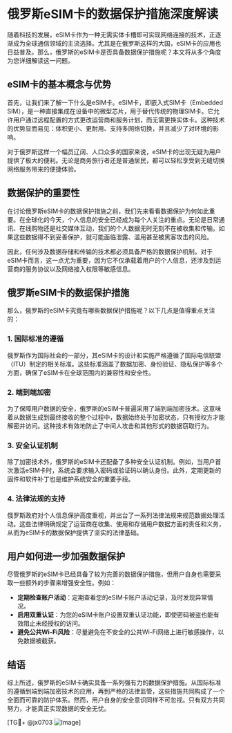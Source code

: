 # 俄罗斯eSIM卡的数据保护措施深度解读

随着科技的发展，eSIM卡作为一种无需实体卡槽即可实现网络连接的技术，正逐渐成为全球通信领域的主流选择。尤其是在俄罗斯这样的大国，eSIM卡的应用也日益普及。那么，俄罗斯的eSIM卡是否具备数据保护措施呢？本文将从多个角度为您详细解读这一问题。

## eSIM卡的基本概念与优势

首先，让我们来了解一下什么是eSIM卡。eSIM卡，即嵌入式SIM卡（Embedded SIM），是一种直接集成在设备中的微型芯片，用于替代传统的物理SIM卡。它允许用户通过远程配置的方式更改运营商和服务计划，而无需更换实体卡。这种技术的优势显而易见：体积更小、更耐用、支持多网络切换，并且减少了对环境的影响。

对于俄罗斯这样一个幅员辽阔、人口众多的国家来说，eSIM卡的出现无疑为用户提供了极大的便利。无论是商务旅行者还是普通居民，都可以轻松享受到无缝切换网络服务带来的便捷体验。

## 数据保护的重要性

在讨论俄罗斯eSIM卡的数据保护措施之前，我们先来看看数据保护为何如此重要。在全球化的今天，个人信息的安全已经成为每个人关注的重点。无论是日常通讯、在线购物还是社交媒体互动，我们的个人数据无时无刻不在被收集和传输。如果这些数据得不到妥善保护，就可能面临泄露、滥用甚至被黑客攻击的风险。

因此，任何涉及数据存储和传输的技术都必须具备严格的数据保护机制。对于eSIM卡而言，这一点尤为重要，因为它不仅承载着用户的个人信息，还涉及到运营商的服务协议以及网络接入权限等敏感信息。

## 俄罗斯eSIM卡的数据保护措施

那么，俄罗斯的eSIM卡究竟有哪些数据保护措施呢？以下几点是值得重点关注的：

### 1. 国际标准的遵循

俄罗斯作为国际社会的一部分，其eSIM卡的设计和实施严格遵循了国际电信联盟（ITU）制定的相关标准。这些标准涵盖了数据加密、身份验证、隐私保护等多个方面，确保了eSIM卡在全球范围内的兼容性和安全性。

### 2. 端到端加密

为了保障用户数据的安全，俄罗斯的eSIM卡普遍采用了端到端加密技术。这意味着从数据生成到最终接收的整个过程中，数据始终处于加密状态，只有授权方才能解密并访问。这种技术有效地防止了中间人攻击和其他形式的数据窃取行为。

### 3. 安全认证机制

除了加密技术外，俄罗斯的eSIM卡还配备了多种安全认证机制。例如，当用户首次激活eSIM卡时，系统会要求输入密码或验证码以确认身份。此外，定期更新的固件和软件补丁也是维护系统安全的重要手段。

### 4. 法律法规的支持

俄罗斯政府对个人信息保护高度重视，并出台了一系列法律法规来规范数据处理活动。这些法律明确规定了运营商在收集、使用和存储用户数据方面的责任和义务，从而为eSIM卡的数据保护提供了坚实的法律基础。

## 用户如何进一步加强数据保护

尽管俄罗斯的eSIM卡已经具备了较为完善的数据保护措施，但用户自身也需要采取一些额外的步骤来增强安全性。例如：

- **定期检查账户活动**：定期查看您的eSIM卡账户活动记录，及时发现异常情况。
- **启用双重认证**：为您的eSIM卡账户设置双重认证功能，即使密码被盗也能有效阻止未经授权的访问。
- **避免公共Wi-Fi风险**：尽量避免在不安全的公共Wi-Fi网络上进行敏感操作，以免数据被截获。

## 结语

综上所述，俄罗斯的eSIM卡确实具备一系列强有力的数据保护措施。从国际标准的遵循到端到端加密技术的应用，再到严格的法律监管，这些措施共同构成了一个全面而可靠的防护体系。然而，用户自身的安全意识同样不可忽视。只有双方共同努力，才能真正实现数据的安全无忧。

[TG💪+ @jx0703 ![Image](https://github.com/user-attachments/assets/dbca1d08-cadb-493c-b0ec-ad6f7a83f270)]